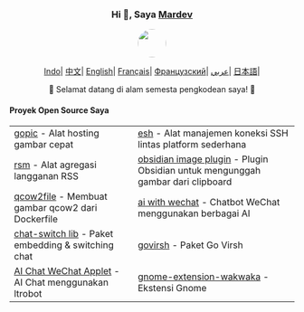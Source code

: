 <div align="center">
    <h3>Hi 👋, Saya <a href="#">Mardev</a></h3>
    <p align="center">
        <a href="http://portofolio-to.000.pe/?i=1">
            <img src="https://media.npr.org/assets/img/2023/12/12/gettyimages-1054147940-627235e01fb63b4644bec84204c259f0a343e35b.jpg?s=1100&c=50&f=jpeg" width="50" style="border-radius:40px" />
        </a>
    </p>
    <p align="center">
        <a href="https://github.com/eust-w/eust-w/blob/main/README.md"><span>Indo</span></a>|
        <a href="https://github.com/eust-w/eust-w/blob/main/README_CN.md"><span>中文</span></a>|
        <a href="https://github.com/eust-w/eust-w/blob/main/README_EN.md"><span>English</span></a>|
        <a href="https://github.com/eust-w/eust-w/blob/main/README_FR.md"><span>Français</span></a>|
        <a href="https://github.com/eust-w/eust-w/blob/main/README_RU.md"><span>Французский</span></a>|
        <a href="https://github.com/eust-w/eust-w/blob/main/README_AR.md"><span>عربي</span></a>|
        <a href="https://github.com/eust-w/eust-w/blob/main/README_JP.md"><span>日本語</span></a>|
    </p>
    <p>🌟 Selamat datang di alam semesta pengkodean saya! 🌟</p>
    <h4 align="left">Proyek Open Source Saya</h4>
    <table align="center">
        <tr>
            <td><a href="https://github.com/eust-w/gopic">gopic</a> - Alat hosting gambar cepat</td>
            <td><a href="https://github.com/eust-w/esh">esh</a> - Alat manajemen koneksi SSH lintas platform sederhana</td>
        </tr>
        <tr>
            <td><a href="https://github.com/eust-w/rsm">rsm</a> - Alat agregasi langganan RSS</td>
            <td><a href="https://github.com/eust-w/obsidian-image-auto-upload">obsidian image plugin</a> - Plugin Obsidian untuk mengunggah gambar dari clipboard</td>
        </tr>
        <tr>
            <td><a href="https://github.com/eust-w/qcow2file">qcow2file</a> - Membuat gambar qcow2 dari Dockerfile</td>
            <td><a href="https://github.com/eust-w/aiPlatform">ai with wechat</a> - Chatbot WeChat menggunakan berbagai AI</td>
        </tr>
        <tr>
            <td><a href="https://github.com/eust-w/openai-chat-switch">chat-switch lib</a> - Paket embedding & switching chat</td>
            <td><a href="https://github.com/eust-w/govirsh">govirsh</a> - Paket Go Virsh</td>
        </tr>
        <tr>
            <td><a href="https://github.com/eust-w/ltrobot-mimiwechat">AI Chat WeChat Applet</a> - AI Chat menggunakan ltrobot</td>
            <td><a href="https://github.com/eust-w/gnome-extension-wakwaka">gnome-extension-wakwaka</a> - Ekstensi Gnome</td>
        </tr>
    </table>
</div>
